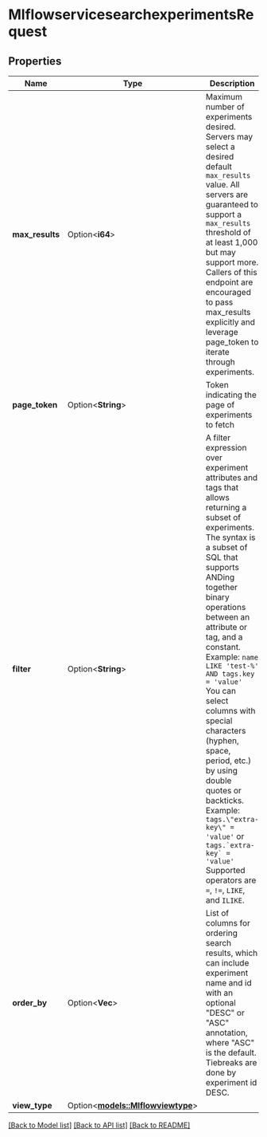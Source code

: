 # MlflowservicesearchexperimentsRequest

## Properties

Name | Type | Description | Notes
------------ | ------------- | ------------- | -------------
**max_results** | Option<**i64**> | Maximum number of experiments desired. Servers may select a desired default `max_results` value. All servers are guaranteed to support a `max_results` threshold of at least 1,000 but may support more. Callers of this endpoint are encouraged to pass max_results explicitly and leverage page_token to iterate through experiments. | [optional]
**page_token** | Option<**String**> | Token indicating the page of experiments to fetch | [optional]
**filter** | Option<**String**> | A filter expression over experiment attributes and tags that allows returning a subset of experiments. The syntax is a subset of SQL that supports ANDing together binary operations between an attribute or tag, and a constant.  Example: ``name LIKE 'test-%' AND tags.key = 'value'``  You can select columns with special characters (hyphen, space, period, etc.) by using double quotes or backticks.  Example: ``tags.\"extra-key\" = 'value'`` or ``tags.`extra-key` = 'value'``  Supported operators are ``=``, ``!=``, ``LIKE``, and ``ILIKE``. | [optional]
**order_by** | Option<**Vec<String>**> | List of columns for ordering search results, which can include experiment name and id with an optional \"DESC\" or \"ASC\" annotation, where \"ASC\" is the default. Tiebreaks are done by experiment id DESC. | [optional]
**view_type** | Option<[**models::Mlflowviewtype**](mlflowviewtype.md)> |  | [optional]

[[Back to Model list]](../README.md#documentation-for-models) [[Back to API list]](../README.md#documentation-for-api-endpoints) [[Back to README]](../README.md)


